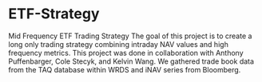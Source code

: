 # ETF-Strategy
Mid Frequency ETF Trading Strategy 
The goal of this project is to create a long only trading strategy combining intraday NAV values and high frequency metrics. This project was done in collaboration with Anthony Puffenbarger, Cole Stecyk, and Kelvin Wang. We gathered trade book data from the TAQ database within WRDS and iNAV series from Bloomberg.
